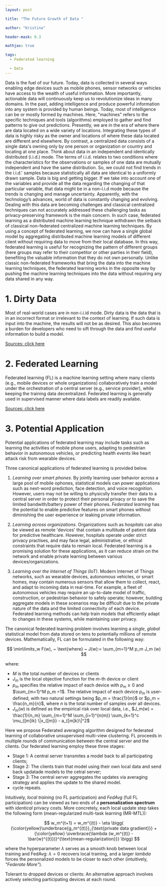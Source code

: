 ```yaml
---
layout: post

title: "The Future Growth of Data "

author: "Kristina"

header-mask: 0.3

mathjax: true

tags:
  - Federated learning

  - Data
---
```



Data is the fuel of our future. Today, data is collected in several ways enabling edge devices such as mobile phones, sensor networks or vehicles have access to the wealth of useful information. More importantly, actionable data will continuously keep us to revolutionize ideas in many domains. In the past, adding intelligence and produce powerful information into any system is provided by human beings. Today, most of intelligence can be or mostly formed by machines. Here, "machines" refers to the specific techniques and tools (algorithms) employed to gather and find patterns to give out predictions. Presently, we are in the era of where there are data located on a wide variety of locations. Integrating these types of data is highly risky as the owner and locations of where these data located are different and elsewhere. By contrast, a centralized data consists of a single data's owning only by one person or organization or country and locating at one place. Think about data in an independent and identically distributed (i.i.d.) mode. The terms of i.i.d. relates to two conditions where the characteristics for the observations or samples of one data are mutually independent and have the same distribution. So, we could not find trends in the i.i.d.' samples because statistically all data are identical to a uniformly drawn sample. Data is big and getting bigger. If we take into account one of the variables and provide all the data regarding the changing of that particular variable, that data might be in a non-i.i.d mode because the trends is changing and manage uncertainty. Apparently, with the technology’s advances, world of data is constantly changing and evolving. Dealing with this data are becoming challenges and classical centralized techniques can not accurately addressed these challenging tasks as privacy-preserving framework is the main concern. In such case, federated learning as a distributed machine learning technique withdrawn the setback of classical non-federated centralized machine learning techniques. By using a concept of federated learning, we now can have a single global model by aggregating distributed machine learning models of different client without requiring data to move from their local database. In this way, federated learning is useful for recognizing the pattern of different groups (here groups may refer to their competitor or other parties in their field), benefiting the valuable information that they do not own personally. Unlike classic non-federated frameworks that bring the data into the machine learning techniques, the federated learning works in the opposite way by pushing the machine learning techniques into the data without requiring any data shared in any way. 



# 1. Dirty Data

Most of real-world cases are in non-i.i.id mode. Dirty data is the data that is in an incorrect format or irrelevant to the context of learning. If such data is input into the machine, the results will not be as desired. This also becomes a burden for developers who need to sift through the data and find useful information to build a model.

<a href="https://idego-group.com/blog/2020/02/25/data-as-a-fuel-to-ignite-the-ai-fire/" target="_blank" rel="noopener">Sources: click here</a>


# 2. Federated Learning

Federated learning (FL) is a machine learning setting where many clients (e.g., mobile devices or whole organizations) collaboratively train a model under the orchestration of a central server (e.g., service provider), while keeping the training data decentralized. Federated learning is generally used in supervised manner where data labels are readily availabe. 

<a href="https://blog.ml.cmu.edu/2019/11/12/federated-learning-challenges-methods-and-future-directions/" target="_blank" rel="noopener">Sources: click here</a>


# 3. Potential Application

Potential applications of federated learning may include tasks such as learning the activities of mobile phone users, adapting to pedestrian behavior in autonomous vehicles, or predicting health events like heart attack risk from wearable devices.

Three canonical applications of federated learning is provided below.

1. _Learning over smart phones_. By jointly learning user behavior across a large pool of mobile ophones, statistical models can power applications such as next-word prediction, face detection, and voice recognition. However, users may not be willing to physicslly transfer their data to a central server in order to protect their personal privacy or to save the limited bandwith/battery power of their phones. _Federated learning_ has the potential to enable predictive features on smart phones without diminishing the user experience or leaking private information. 

2. _Learning across organizations_. Organizations such as _hospitals_ can also be viewed as remote 'devices' that contain a multitude of patient data for predictive healthcare. However, hospitals operate under strict privacy practises, and may face legal, administrative, or ethical constraints that require data to remain local. Federated learning is a promising solution for these applications, as it can reduce strain on the network and enable private learning between various devices/organizations. 

3. _Learning over the Internet of Things (IoT)_. Modern Internet of Things networks, such as wearable devices, autonomous vehicles, or smart homes, may contain numerous sensors that allow them to collect, react, and adapt to incoming data in real-time. For example, a fleet of autonomous vehicles may require an up-to-date model of traffic, construction, or pedestrian behavior to safely operate; however, building aggregate models in these scenarios may be difficult due to the private nature of the data and the limited connectivity of each device. Federated learning methods can help train models that efficiently adapt to changes in these systems, while maintaining user privacy. 




The canonical federated learning problem involves learning a _single_, _global_ statistical model from data stored on tens to potentially millions of remote devices. Mathematically, FL can be formulated in the following way:

$$
\min\limits_w F(w), ~ \text{where} ~ J(w):= \sum_{m=1}^M p_m J_m (w)
$$

where:
- $M$ is the total number of devices or clients
- $J_m$ is the local objective function for the $m$-th device or client
- $p_m$ specifies the relative impact of each device with $p_m \geq 0$ and $\sum_{m=1}^M p_m =1$. The relative impact of each device $p_m$ is user-defined, with two natural settings being $p_m = \frac{1}{m}$ or $p_m = \frac{n_m}{n}$, where $n$ is the total number of samples over all devices.
- $J_m(w)$ is defined as the empirical risk over local data, i.e., $J_m(w) = \frac{1}{n_m} \sum_{m=1}^M \sum_{i=1}^{n(m)} \sum_{k=1}^c \mu_{[m]ik} \|x_{[m]i} - a_{[m]k}\|^2$ 


Here we propose Federated averaging algorithm designed for federated learning of collaborative unsupervised multi-view clustering. FL proceeds in multiple rounds of communication between the central server and the clients. Our federated learning employ these three stages:
- Stage 1: A central server transmites a model back to all participating clients;
- Stage 2: The clients train that model using their own local data and send back updatade models to the cetral server;
- Stage 3: The central server aggregates the updates via averaging strategy and applies the update to the shared model.
- cycle repeats.


Intuitively, _local training_ (no FL participation) and _FedAvg_ (full FL participation) can be viewed as two ends of a **personalization spectrum** with _identical_ privacy costs. More concretely, each local update step takes the following form (mean-regularized multi-task learning (MR-MTL)):

$$
w_m^{t+1} = w_m^{(t)} - \eta \bigg( {\color{yellow}\underbrace{g_m^{(t)}}_{\text{private data gradient}}} + {\color{yellow} \overbrace{\lambda (w_m^{(t)} - \bar{w}^{(t)})}^{\text{mean-regularization}}} \bigg)
$$

where the hyperparameter $\lambda$ serves as a smooth knob between local training and FedAvg: $\lambda=0$ recovers local training, and a larger $lambda$ forces the personalized models to be closer to each other (intuitively, _"Federate More"_).


Tolerant to dropped devices or clients: An alternative approach involves actively selecting participating devices at each round.

